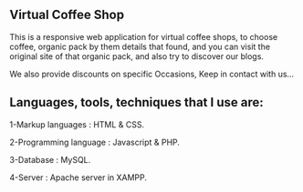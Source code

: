 ## Virtual Coffee Shop

This is a responsive web application for virtual coffee shops,
to choose coffee, organic pack by them details that found, 
and you can visit the original site of that organic pack,
and also try to discover our blogs.

We also provide discounts on specific Occasions,
Keep in contact with us...



## Languages, tools, techniques that I use are:

1-Markup languages : HTML & CSS.

2-Programming language : Javascript & PHP.

3-Database : MySQL.

4-Server : Apache server in XAMPP.

